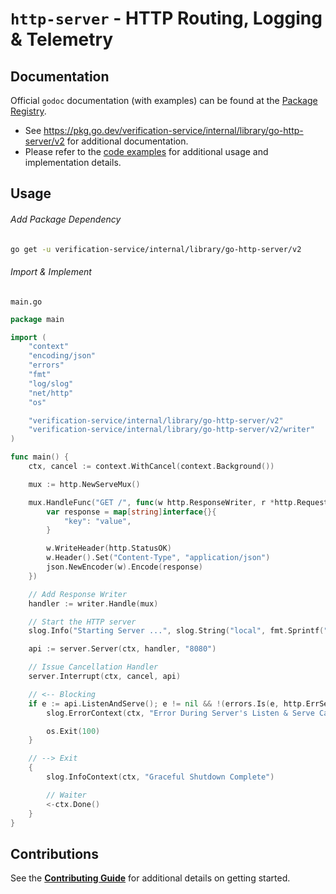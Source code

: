 # `http-server` - HTTP Routing, Logging & Telemetry

## Documentation

Official `godoc` documentation (with examples) can be found at the [Package Registry](https://pkg.go.dev/verification-service/internal/library/go-http-server/v2).

- See https://pkg.go.dev/verification-service/internal/library/go-http-server/v2 for additional documentation.
- Please refer to the [code examples](example_test.go) for additional usage and implementation details.

## Usage

###### Add Package Dependency

```bash
go get -u verification-service/internal/library/go-http-server/v2
```

###### Import & Implement

`main.go`

```go
package main

import (
    "context"
    "encoding/json"
    "errors"
    "fmt"
    "log/slog"
    "net/http"
    "os"

    "verification-service/internal/library/go-http-server/v2"
    "verification-service/internal/library/go-http-server/v2/writer"
)

func main() {
    ctx, cancel := context.WithCancel(context.Background())

    mux := http.NewServeMux()

    mux.HandleFunc("GET /", func(w http.ResponseWriter, r *http.Request) {
        var response = map[string]interface{}{
            "key": "value",
        }

        w.WriteHeader(http.StatusOK)
        w.Header().Set("Content-Type", "application/json")
        json.NewEncoder(w).Encode(response)
    })

    // Add Response Writer
    handler := writer.Handle(mux)

    // Start the HTTP server
    slog.Info("Starting Server ...", slog.String("local", fmt.Sprintf("http://localhost:%s", "8080")))

    api := server.Server(ctx, handler, "8080")

    // Issue Cancellation Handler
    server.Interrupt(ctx, cancel, api)

    // <-- Blocking
    if e := api.ListenAndServe(); e != nil && !(errors.Is(e, http.ErrServerClosed)) {
        slog.ErrorContext(ctx, "Error During Server's Listen & Serve Call ...", slog.String("error", e.Error()))

        os.Exit(100)
    }

    // --> Exit
    {
        slog.InfoContext(ctx, "Graceful Shutdown Complete")

        // Waiter
        <-ctx.Done()
    }
}
```

## Contributions

See the [**Contributing Guide**](CONTRIBUTING.md) for additional details on getting started.
